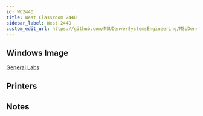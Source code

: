 ```yaml
---
id: WC244D
title: West Classroom 244D
sidebar_label: West 244D
custom_edit_url: https://github.com/MSUDenverSystemsEngineering/MSUDenverSystemsEngineering.github.io/edit/source/docs/lab-WC244D.md
---
```


## Windows Image
[General Labs](image-win-generallabs.md)

## Printers

## Notes
